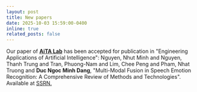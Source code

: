 ```yaml
---
layout: post
title: New papers
date: 2025-10-03 15:59:00-0400
inline: true
related_posts: false
---
```


Our paper of [**AiTA Lab**](https://aita-lab.github.io/) has been accepted for publication in "Engineering Applications of Artificial Intelligence":
Nguyen, Nhut Minh and Nguyen, Thanh Trung and Tran, Phuong-Nam and Lim, Chee Peng and Pham, Nhat Truong and **Duc Ngoc Minh Dang**, "Multi-Modal Fusion in Speech Emotion Recognition: A Comprehensive Review of Methods and Technologies". Available at [SSRN.](http://dx.doi.org/10.2139/ssrn.5063214)